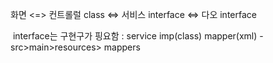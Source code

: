 화면 <=> 컨트롤럴  class <=>  서비스 interface <=> 다오 interface

​     interface는 구현구가 핑요함 : service imp(class)   mapper(xml) - src>main>resources> mappers      